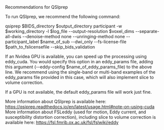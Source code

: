 Recommendations for QSIprep

To run QSIprep, we recommend the following command:

qsiprep $BIDS_directory $output_directory participant -w $working_directory -l $log_file --output-resolution $voxel_dims --separate-all-dwis  --denoise-method none --unringing-method none --participant_label $name_of_sub --dwi_only --fs-license-file $path_to_fslicensefile --skip_bids_validation 

If an Nvidea GPU is available, you can speed up the processing using eddy_cuda. You would specify this option in an eddy_params file, adding this argument (--eddy-config $name_of_eddy_params_file) to the above line.
We recommend using the single-band or multi-band examples of the eddy_params file provided in this case, which will also implement slice to volume correction.

If a GPU is not available, the default eddy_params file will work just fine.

More information about QSIprep is available here: https://qsiprep.readthedocs.io/en/latest/usage.html#note-on-using-cuda
More information about FSLeddy (used for motion, Eddy current, and susceptibility distortion correction), including slice to volume correction is available here:
https://fsl.fmrib.ox.ac.uk/fsl/fslwiki/eddy
